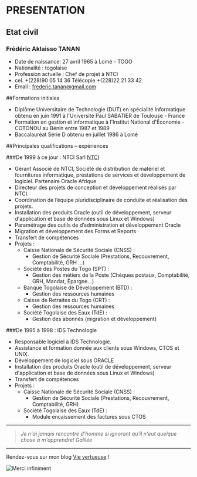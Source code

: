 # PRESENTATION

## Etat civil                                                 
### Frédéric Aklaisso TANAN 
* Date de naissance: 27 avril 1965 à Lomé - TOGO
* Nationalité : togolaise
* Profession actuelle : Chef de projet à NTCI
* cel. +(228)90 05 14 36 Télécopie +(228)22 21 33 42
* Email : frederic.tanan@gmail.com

##Formations initiales
* Diplôme Universitaire de Technologie (DUT) en spécialité Informatique obtenu en juin 1991 à l'Université Paul SABATIER de Toulouse - France
* Formation en gestion et informatique à l'Institut National d'Économie - COTONOU  au Bénin entre 1987 et 1989
* Baccalauréat Série D obtenu en juillet 1986 à Lomé

##Principales qualifications – expériences

###De 1999 à ce jour : NTCI Sarl [NTCI](http://www.ntcinet.com)
* Gérant Associé de NTCI, Société de distribution de matériel et fournitures informatique, prestations de services et développement de logiciel. Partenaire Oracle Afrique
* Directeur des projets de conception et développement  réalisés par NTCI.
* Coordination de l’équipe pluridisciplinaire de conduite et réalisation des projets.
* Installation des produits Oracle (outil de développement, serveur d'application et base de données sous Linux et Windows) 
* Paramétrage des outils de d’administration et développement Oracle
* Migration et développement des Forms et Reports
* Transfert de compétences
* Projets :
  * Caisse Nationale de Sécurité Sociale (CNSS) : 
    * Gestion de Sécurité Sociale (Prestations, Recouvrement, Comptabilité, GRH …)
  * Société des Postes du Togo (SPT) : 
    * Gestion des métiers de la Poste (Chèques postaux, Comptabilité, GRH, Mandat, Épargne…)
  * Banque Togolaise de Développement (BTD) : 
    * Gestion des ressources humaines
  * Caisse de Retraites du Togo (CRT) : 
    * Gestion des ressources humaines
  * Société Togolaise des Eaux (TdE) : 
    * Gestion des abonnés (migration et développement)

###De 1995 à 1998 : IDS Technologie
* Responsable logiciel à IDS Technologie.
* Assistance et formation donnée aux clients sous Windows, CTOS et UNIX.
* Développement de logiciel sous ORACLE
* Installation des produits Oracle (outil de développement, serveur d'application et base de données sous Linux et Windows) 
* Transfert de compétences
* Projets :
  * Caisse Nationale de Sécurité Sociale (CNSS) : 
    * Gestion de Sécurité Sociale (Prestations, Recouvrement, Comptabilité, GRH)
  * Société Togolaise des Eaux (TdE) : 
    * Module encaissement des factures sous CTOS
    
-------------------------------
> *Je n'ai jamais rencontré d'homme si ignorant qu'il n'eut quelque chose à m'apprendre!* 
_Galilée_
-------------------------------
Rendez-vous sur mon blog [Vie vertueuse](http://www.vie-vertueuse.com) !

![Merci infiniment](http://l.yimg.com/fz/api/res/1.2/bM9tvsyCo6WKtM0o6AbFTQ--/YXBwaWQ9c3JjaGRkO2g9MzgyO3E9OTU7dz01ODA-/http://www.ascensionplanetaire.com/images/merci.gif)
